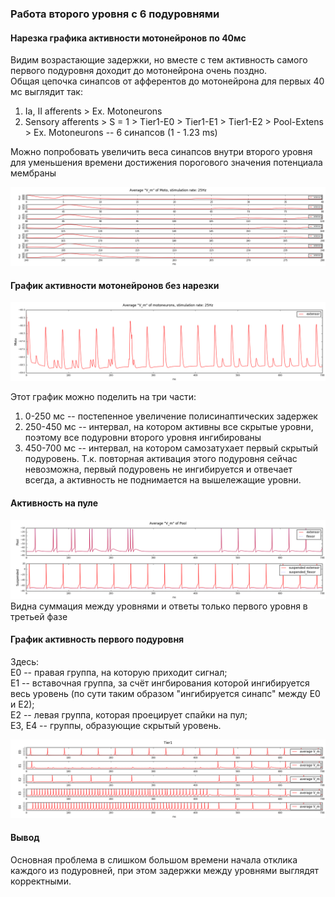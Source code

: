 ### Работа второго уровня с 6 подуровнями

#### Нарезка графика активности мотонейронов по 40мс
Видим возрастающие задержки, но вместе с тем активность самого первого подуровня доходит до мотонейрона очень поздно.  
Общая цепочка синапсов от афферентов до мотонейрона для первых 40 мс выглядит так:  
1. Ia, II afferents > Ex. Motoneurons  
2. Sensory afferents > S = 1 > Tier1-E0 > Tier1-E1 > Tier1-E2 > Pool-Extens > Ex. Motoneurons  -- 6 синапсов (1 - 1.23 ms)  

Можно попробовать увеличить веса синапсов внутри второго уровня для уменьшения времени достижения порогового значения потенциала мембраны  

![Нарезка по 40 мс](img/0_24032018/moto_slices_25Hz.png)  

#### График активности мотонейронов без нарезки  

![Мотонейроны](img/0_24032018/moto_25Hz.png)

Этот график можно поделить на три части:
1. 0-250 мс -- постепенное увеличение полисинаптических задержек  
2. 250-450 мс -- интервал, на котором активны все скрытые уровни, поэтому все подуровни второго уровня ингибированы  
3. 450-700 мс -- интервал, на котором самозатухает первый скрытый подуровень. Т.к. повторная активация этого подуровня сейчас невозможна, первый подуровень не ингибируется и отвечает всегда, а активность не поднимается на вышележащие уровни.  

#### Активность на пуле  

![Пул](img/0_24032018/pool_25Hz.png)  
Видна суммация между уровнями и ответы только первого уровня в третьей фазе

#### График активность первого подуровня  

Здесь:  
E0 -- правая группа, на которую приходит сигнал;  
Е1 -- вставочная группа, за счёт ингбирования которой ингибируется весь уровень (по сути таким образом "ингибируется синапс" между E0 и Е2);   
Е2 -- левая группа, которая проецирует спайки на пул;  
E3, E4 -- группы, образующие скрытый уровень.  

![Первый подуровень](img/0_24032018/tier1_25Hz.png) 

#### Вывод

Основная проблема в слишком большом времени начала отклика каждого из подуровней, при этом задержки между уровнями выглядят корректными.